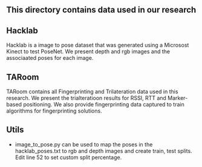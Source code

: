 ## This directory contains data used in our research
## Hacklab
Hacklab is a image to pose dataset that was generated using a Microsost Kinect to test PoseNet. We present depth and rgb images and the associaated poses for each image.
## TARoom
TARoom contains all Fingerprinting and Trilateration data used in this research. We present the trialteratioon results for RSSI, RTT and Marker-based positioning. We also provide fingerprinting data captured to train algorithms for fingerprinting solutions.
## Utils
- image_to_pose.py can be used to map the poses in the hacklab_poses.txt to rgb and depth images and create train, test splits. Edit line 52 to set custom split percentage.
